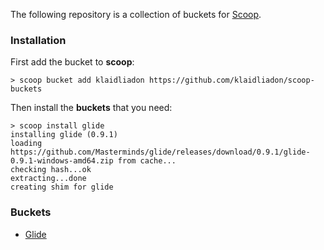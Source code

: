 The following repository is a collection of buckets for [Scoop](http://scoop.sh).

### Installation

First add the bucket to **scoop**:
```
> scoop bucket add klaidliadon https://github.com/klaidliadon/scoop-buckets
```  

Then install the **buckets** that you need:
```
> scoop install glide
installing glide (0.9.1)
loading https://github.com/Masterminds/glide/releases/download/0.9.1/glide-0.9.1-windows-amd64.zip from cache...
checking hash...ok
extracting...done
creating shim for glide
```

### Buckets

- [Glide](https://github.com/Masterminds/glide)
